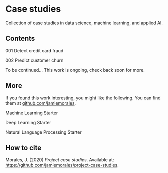 # Case studies

Collection of case studies in data science, machine learning, and applied AI.

## Contents

001 Detect credit card fraud

002 Predict customer churn

To be continued...
This work is ongoing, check back soon for more.

## More

If you found this work interesting, you might like the following. You can find them at [github.com/jamiemorales](https://github.com/jamiemorales).

Machine Learning Starter

Deep Learning Starter

Natural Language Processing Starter



## How to cite

Morales, J. (2020) *Project case studies*. Available at: https://github.com/jamiemorales/project-case-studies.

